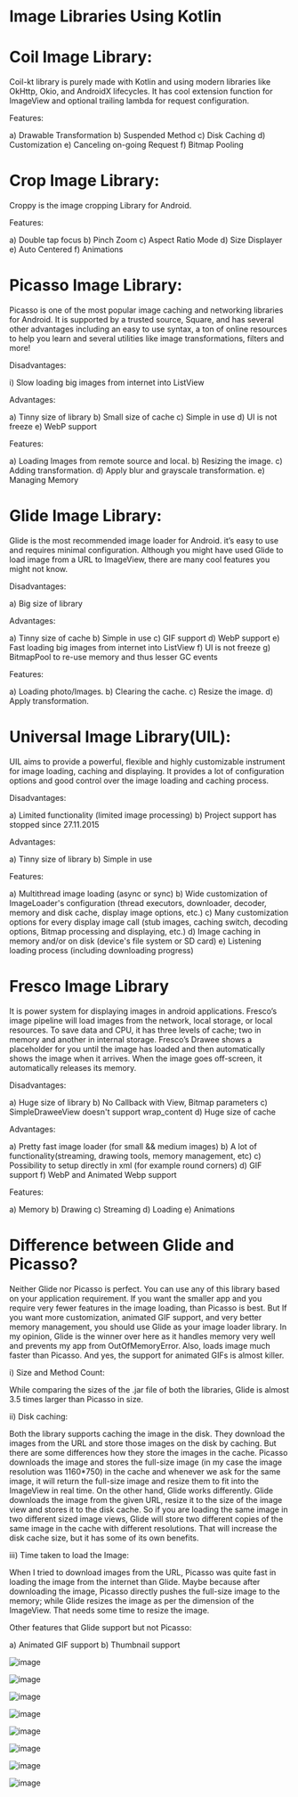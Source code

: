 # Image Libraries Using Kotlin

# Coil Image Library:
Coil-kt library is purely made with Kotlin and using modern libraries like OkHttp, Okio, and AndroidX lifecycles. It has cool extension function for ImageView and optional trailing lambda for request configuration.

Features:

a) Drawable Transformation
b) Suspended Method
c) Disk Caching
d) Customization
e) Canceling on-going Request
f) Bitmap Pooling

# Crop Image Library:
Croppy is the image cropping Library for Android.

Features:

a) Double tap focus
b) Pinch Zoom
c) Aspect Ratio Mode
d) Size Displayer
e) Auto Centered 
f) Animations

# Picasso Image Library:
Picasso is one of the most popular image caching and networking libraries for Android. It is supported by a trusted source, Square, and has several other advantages including an easy to use syntax, a ton of online resources to help you learn and several utilities like image transformations, filters and more!

Disadvantages:

i) Slow loading big images from internet into ListView

Advantages:

a) Tinny size of library
b) Small size of cache
c) Simple in use
d) UI is not freeze
e) WebP support

Features:

a) Loading Images from remote source and local.
b) Resizing the image.
c) Adding transformation.
d) Apply blur and grayscale transformation.
e) Managing Memory

# Glide Image Library:
Glide is the most recommended image loader for Android. it’s easy to use and requires minimal configuration. Although you might have used Glide to load image from a URL to ImageView, there are many cool features you might not know.

Disadvantages:

a) Big size of library

Advantages:

a) Tinny size of cache
b) Simple in use
c) GIF support
d) WebP support
e) Fast loading big images from internet into ListView
f) UI is not freeze
g) BitmapPool to re-use memory and thus lesser GC events

Features:

a) Loading photo/Images.
b) Clearing the cache.
c) Resize the image.
d) Apply transformation.

# Universal Image Library(UIL):
UIL aims to provide a powerful, flexible and highly customizable instrument for image loading, caching and displaying. It provides a lot of configuration options and good control over the image loading and caching process.

Disadvantages:

a) Limited functionality (limited image processing)
b) Project support has stopped since 27.11.2015

Advantages:

a) Tinny size of library
b) Simple in use

Features:

a) Multithread image loading (async or sync)
b) Wide customization of ImageLoader's configuration (thread executors, downloader, decoder, memory and disk cache, display image options, etc.)
c) Many customization options for every display image call (stub images, caching switch, decoding options, Bitmap processing and displaying, etc.)
d) Image caching in memory and/or on disk (device's file system or SD card)
e) Listening loading process (including downloading progress)

# Fresco Image Library

It is power system for displaying images in android applications. Fresco’s image pipeline will load images from the network, local storage, or local resources. To save data and CPU, it has three levels of cache; two in memory and another in internal storage. Fresco’s Drawee shows a placeholder for you until the image has loaded and then automatically shows the image when it arrives. When the image goes off-screen, it automatically releases its memory.

Disadvantages:

a) Huge size of library
b) No Callback with View, Bitmap parameters
c) SimpleDraweeView doesn't support wrap_content
d) Huge size of cache

Advantages:

a) Pretty fast image loader (for small && medium images)
b) A lot of functionality(streaming, drawing tools, memory management, etc)
c) Possibility to setup directly in xml (for example round corners)
d) GIF support
f) WebP and Animated Webp support

Features:

a) Memory
b) Drawing
c) Streaming
d) Loading
e) Animations


# Difference between Glide and Picasso?

Neither Glide nor Picasso is perfect. You can use any of this library based on your application requirement. If you want the smaller app and you require very fewer features in the image loading, than Picasso is best. But If you want more customization, animated GIF support, and very better memory management, you should use Glide as your image loader library.
In my opinion, Glide is the winner over here as it handles memory very well and prevents my app from OutOfMemoryError. Also, loads image much faster than Picasso. And yes, the support for animated GIFs is almost killer.

i) Size and Method Count:

While comparing the sizes of the .jar file of both the libraries, Glide is almost 3.5 times larger than Picasso in size.

ii) Disk caching:

Both the library supports caching the image in the disk. They download the images from the URL and store those images on the disk by caching. But there are some differences how they store the images in the cache.
Picasso downloads the image and stores the full-size image (in my case the image resolution was 1160*750) in the cache and whenever we ask for the same image, it will return the full-size image and resize them to fit into the ImageView in real time.
On the other hand, Glide works differently. Glide downloads the image from the given URL, resize it to the size of the image view and stores it to the disk cache. So if you are loading the same image in two different sized image views, Glide will store two different copies of the same image in the cache with different resolutions. That will increase the disk cache size, but it has some of its own benefits.

iii) Time taken to load the Image:

When I tried to download images from the URL, Picasso was quite fast in loading the image from the internet than Glide. Maybe because after downloading the image, Picasso directly pushes the full-size image to the memory; while Glide resizes the image as per the dimension of the ImageView. That needs some time to resize the image.

Other features that Glide support but not Picasso:

a) Animated GIF support
b) Thumbnail support


![image](https://user-images.githubusercontent.com/39657409/68864096-8c22fe80-0716-11ea-96a2-d6fb4b35195b.png)

![image](https://user-images.githubusercontent.com/39657409/68864121-980ec080-0716-11ea-8330-ec29e1030d22.png)

![image](https://user-images.githubusercontent.com/39657409/68864158-a5c44600-0716-11ea-8447-cfa461e3f41f.png)

![image](https://user-images.githubusercontent.com/39657409/68864181-b1b00800-0716-11ea-890c-3922dd1df8a3.png)

![image](https://user-images.githubusercontent.com/39657409/68864208-bd9bca00-0716-11ea-8c14-0f85e5dae6c0.png)

![image](https://user-images.githubusercontent.com/39657409/68864241-cdb3a980-0716-11ea-98ee-2a58899035ad.png)

![image](https://user-images.githubusercontent.com/39657409/68864263-db692f00-0716-11ea-8039-a94120de3a22.png)

![image](https://user-images.githubusercontent.com/39657409/68864286-e45a0080-0716-11ea-9f85-b3c62e03c3f3.png)
